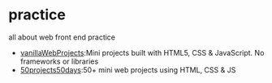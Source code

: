 # practice
all about web front end practice
+ [vanillaWebProjects](https://github.com/bradtraversy/vanillawebprojects):Mini projects built with HTML5, CSS & JavaScript. No frameworks or libraries
+ [50projects50days](https://github.com/bradtraversy/50projects50days):50+ mini web projects using HTML, CSS & JS